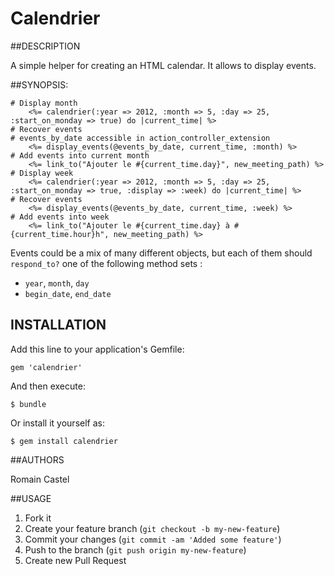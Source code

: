# Calendrier

##DESCRIPTION

A simple helper for creating an HTML calendar. 
It allows to display events.

##SYNOPSIS:

    # Display month
        <%= calendrier(:year => 2012, :month => 5, :day => 25, :start_on_monday => true) do |current_time| %>
    # Recover events
    # events_by_date accessible in action_controller_extension
        <%= display_events(@events_by_date, current_time, :month) %>
    # Add events into current month
        <%= link_to("Ajouter le #{current_time.day}", new_meeting_path) %>
    # Display week
        <%= calendrier(:year => 2012, :month => 5, :day => 25, :start_on_monday => true, :display => :week) do |current_time| %>
    # Recover events
        <%= display_events(@events_by_date, current_time, :week) %>
    # Add events into week
        <%= link_to("Ajouter le #{current_time.day} à #{current_time.hour}h", new_meeting_path) %>
        

Events could be a mix of many different objects, but each of them should `respond_to?` one of the following method sets :

  * `year`, `month`, `day`
  * `begin_date`, `end_date`

## INSTALLATION

Add this line to your application's Gemfile:

    gem 'calendrier'

And then execute:

    $ bundle

Or install it yourself as:

    $ gem install calendrier


##AUTHORS

Romain Castel

##USAGE

1. Fork it
2. Create your feature branch (`git checkout -b my-new-feature`)
3. Commit your changes (`git commit -am 'Added some feature'`)
4. Push to the branch (`git push origin my-new-feature`)
5. Create new Pull Request
